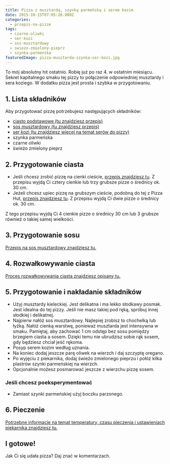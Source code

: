 ```yaml
---
title: Pizza z musztardą, szynką parmeńską i serem kozim
date: 2015-10-15T07:05:26.000Z
categories: 
  - przepis-na-pizze
tags: 
  - czarne-oliwki
  - ser-kozi
  - sos-musztardowy
  - swiezo-zmielony-pieprz
  - szynka-parmenska
featuredImage: pizza-musztarda-szynka-ser-kozi.jpg
---
```


To mój absolutny hit ostatnio. Robię już po raz 4. w ostatnim miesiącu. Sekret kapitalnego smaku tej pizzy to połączenie odpowiedniej musztardy i sera koziego. W dodatku pizza jest prosta i szybka w przygotowaniu.

## 1\. Lista składników

Aby przygotować pizzę potrzebujesz następujących składników:

- <a title="Przepis na ciasto podstawowe" href="/przepis-na-ciasto-na-pizze/">ciasto podstawowe (tu znajdziesz przepis)</a>
- <a title="Przepis na sos z suszonych pomidorów" href="/sos-musztardowy/">sos musztardowy (tu znajdziesz przepis)</a>
- <a title="Ser do pizzy" href="/jaki-ser-wybrac-do-pizzy/">ser kozi (tu znajdziesz więcej na temat serów do pizzy)</a>
- szynka parmeńska
- czarne oliwki
- świeżo zmielony pieprz

## 2\. Przygotowanie ciasta

- Jeśli chcesz zrobić pizzę na cienki cieście, <a title="Przepis na ciasto podstawowe" href="/przepis-na-ciasto-na-pizze/">przepis znajdziesz tu</a>. Z przepisu wyjdą Ci cztery cienkie lub trzy grubsze pizze o średnicy ok. 30 cm.
- Jeżeli chcesz upiec pizzę na grubszym cieście, podobną do tej z Pizza Hut, <a title="Przepis na pizzę na grubym cieście" href="/jak-zrobic-ciasto-na-pizze-jak-w-pizza-hut/">przepis znajdziesz tu</a>. Z przepisu wyjdą Ci dwie pizze o średnicy ok. 30 cm.

Z tego przepisu wyjdą Ci 4 cienkie pizze o średnicy 30 cm lub 3 grubsze również o takiej samej wielkości.

## 3\. Przygotowanie sosu

<a title="Przepis na sos musztardowy" href="/sos-musztardowy/">Przepis na sos musztardowy znajdziesz tu.</a>

## 4\. Rozwałkowywanie ciasta

<a title="Rozwałkowywanie ciasta" href="/jak-walkowac-ciasto-pizzy/">Proces rozwałkowywania ciasta znajdziesz opisany tu.</a>

## 5\. Przygotowanie i nakładanie składników

- Użyj musztardy kieleckiej. Jest delikatna i ma lekko słodkawy posmak. Jest idealna do tej pizzy. Jeśli nie masz takiej pod ręką, spróbuj innej słodkiej i delikatnej.
- Najpierw nałóż sos musztardowy. Najlepiej zrobisz to chochelką lub łyżką. Nałóż cienką warstwę, ponieważ musztarda jest intensywna w smaku. Pamiętaj, aby zachować 1 cm odstęp bez sosu pomiędzy brzegiem ciasta a sosem. Dzięki temu nie ubrudzisz sobie rąk sosem, gdy będziesz chciał jeść rękoma.
- Posyp serem kozim według uznania.
- Na koniec dodaj jeszcze parę oliwek na wierzch i daj szczyptę oregano.
- Po wyjęciu z piekarnika, dodaj świeżo zmielonego pieprzu i połóż kilka plastrów szynki parmeńskiej na wierzch.
- Opcjonalnie możesz posmarować jeszcze z wierzchu pizzę sosem.

### Jeśli chcesz poeksperymentować

- Zamiast szynki parmeńskiej użyj boczku parzonego.

## 6\. Pieczenie

<a title="Jak ustawić piekarnik do pieczenia pizzy" href="/jak-ustawic-piekarnik-pieczenia-pizzy/">Potrzebne informacje na temat temperatury, czasu pieczenia i ustawieniach piekarnika znajdziesz tu.</a>

## I gotowe!

Jak Ci się udała pizza? Daj znać w komentarzach.
